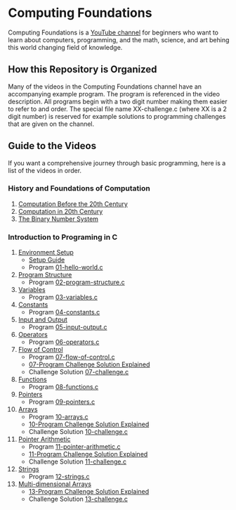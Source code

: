 # Computing Foundations
Computing Foundations is a [YouTube channel](https://www.youtube.com/channel/UCAZFaacJMNRm3JIn3nNR1cQ) for beginners who want to learn about computers, programming, and the math, science, and art behing this world changing field of knowledge. 

## How this Repository is Organized
Many of the videos in the Computing Foundations channel have an accompanying example program. The program is referenced in the video description. All programs begin with a two digit number making them easier to refer to and order. The special file name XX-challenge.c (where XX is a 2 digit number) is reserved for example solutions to programming challenges that are given on the channel. 

## Guide to the Videos
If you want a comprehensive journey through basic programming, here is a list of the videos in order. 

### History and Foundations of Computation

  1. [Computation Before the 20th Century](https://www.youtube.com/watch?v=RHjyzlwFDT0)
  2. [Computation in 20th Century](https://www.youtube.com/watch?v=2xFPxYGf3gQ)
  3. [The Binary Number System](https://www.youtube.com/watch?v=NFqy8ZZ7iKc)

### Introduction to Programing in C 

  1. [Environment Setup](https://www.youtube.com/watch?v=QlhDBm7COrY)
      - [Setup Guide](https://docs.google.com/document/d/1WGW3TSyRzd55gU1mlX_uKuDbopah40Xyq3jR9PdzK9E/edit?usp=sharing)
      - Program [01-hello-world.c](./01-hello-world.c)
  2. [Program Structure](https://www.youtube.com/watch?v=l8vLpdDOOAc)
      - Program [02-program-structure.c](./02-program-structure.c)
  3. [Variables](https://www.youtube.com/watch?v=_lKFwbBJ3P0)
      - Program [03-variables.c](./03-variables.c)
  4. [Constants](https://www.youtube.com/watch?v=bNamLVOERA8)
      - Program [04-constants.c](./04-constants.c)
  5. [Input and Output](https://www.youtube.com/watch?v=JqS3ItZ4FoU)
      - Program [05-input-output.c](./05-input-output.c)
  6. [Operators](https://www.youtube.com/watch?v=17rxUhc9u2Q)
      - Program [06-operators.c](./06-operators.c)
  7. [Flow of Control](https://www.youtube.com/watch?v=FBIsG5CwB64)
      - Program [07-flow-of-control.c](./07-flow-of-control.c)
      - [07-Program Challenge Solution Explained](https://www.youtube.com/watch?v=AIgTD8xNb_o)
      - Challenge Solution [07-challenge.c](./08-challenge.c)
  8. [Functions](https://youtu.be/JaKGqQsBv9A)
      - Program [08-functions.c](./08-functions.c)
  9. [Pointers](https://youtu.be/16iWPE9TAn4)
      - Program [09-pointers.c](./09-pointers.c)
 10. [Arrays](https://www.youtube.com/watch?v=vKxWYwZQ0P4)
      - Program [10-arrays.c](./10-arrays.c)
      - [10-Program Challenge Solution Explained](https://www.youtube.com/watch?v=-0rGjdL0_NU)
      - Challenge Solution [10-challenge.c](./10-challenge.c)
 11. [Pointer Arithmetic](https://youtu.be/tMNgEW68Gas)
      - Program [11-pointer-arithmetic.c](./11-pointer-arithmetic.c)
      - [11-Program Challenge Solution Explained](https://youtu.be/aGOuLbUtpek) 
      - Challenge Solution [11-challenge.c](./11-challenge.c)
 12. [Strings](https://youtu.be/y0__ura2BNE)
      - Program [12-strings.c](./12-strings.c)
 13. [Multi-dimensional Arrays](https://youtu.be/ewoDrFZ9Gf8)
      - [13-Program Challenge Solution Explained](https://youtu.be/tKk5EJI7nQ4) 
      - Challenge Solution [13-challenge.c](./13-challenge.c)


